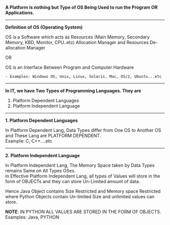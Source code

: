 **A Platform is nothing but Type of OS Being Used to run the Program OR Applications.**

---

**Definition of OS (Operating System)**

OS is a Software which acts as Resources (Main Memory, Secondary Memory, KBD, Monitor, CPU..etc) Allocation Manager and Resources De-allocation Manager

OR

OS is an Interface Between Program and Computer Hardware

    - Examples: Windows OS, Unix, Linux, Solaris, Mac, OS/2, Ubuntu...etc

---

**In IT, we have Two Types of Programming Languages. They are**

1. Platform Dependent Languages
2. Platform Independent Language

---

**1. Platform Dependent Languages**

In Platform Dependent Lang, Data Types differ from One OS to Another OS and These Lang are PLATFORM DEPENDENT.  
Example: C, C++....etc

---

**2. Platform Independent Language**

In Platform Independent Lang, The Memory Space taken by Data Types remains Same on All Types OSes.  
In Effective Platform Independent Lang, all types of Values will store in the form of OBJECTs and they can store Un-Limited amount of data.

Hence Java Object contains Size Restricted and Memory space Restricted where Python Objects contain Un-limited Size and unlimited values can store.

**NOTE**:
IN PYTHON ALL VALUES ARE STORED IN THE FORM OF OBJECTS.  
Examples: Java, PYTHON